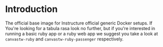 # Introduction
The official base image for Instructure official generic Docker setups. If
You're looking for a tabula rasa look no further, but if you're interested
in running a basic ruby app or a ruby web app we suggest you take a look
at `canvastw-ruby` and `canvastw-ruby-passenger` respectively.
